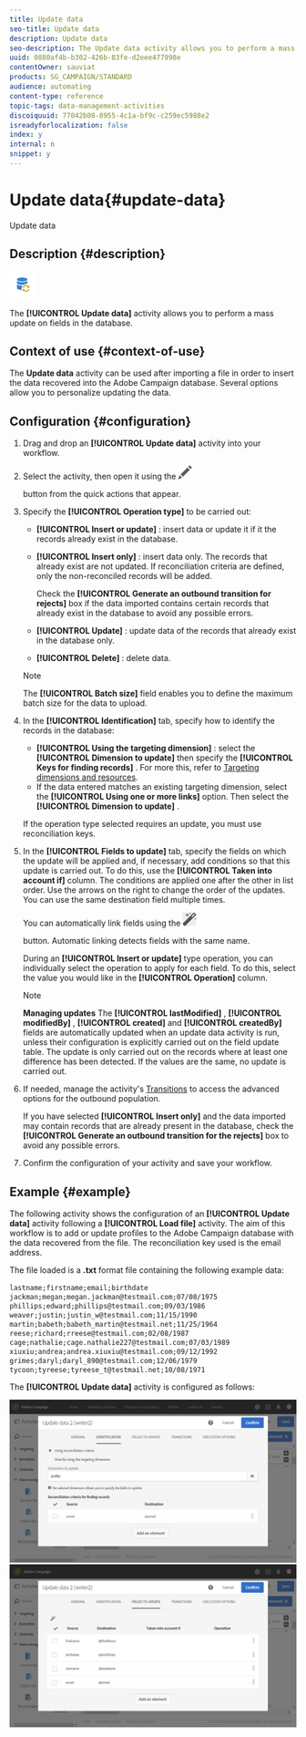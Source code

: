 ```yaml
---
title: Update data
seo-title: Update data
description: Update data
seo-description: The Update data activity allows you to perform a mass update on fields in the database.
uuid: 0880af4b-b302-426b-83fe-d2eee477998e
contentOwner: sauviat
products: SG_CAMPAIGN/STANDARD
audience: automating
content-type: reference
topic-tags: data-management-activities
discoiquuid: 77042b08-8955-4c1a-bf9c-c259ec5988e2
isreadyforlocalization: false
index: y
internal: n
snippet: y
---
```


# Update data{#update-data}

Update data

## Description {#description}

![](assets/data_update.png)

The **[!UICONTROL Update data]** activity allows you to perform a mass update on fields in the database.

## Context of use {#context-of-use}

The **Update data** activity can be used after importing a file in order to insert the data recovered into the Adobe Campaign database. Several options allow you to personalize updating the data.

## Configuration {#configuration}

1. Drag and drop an **[!UICONTROL Update data]** activity into your workflow.
1. Select the activity, then open it using the  ![](assets/edit_darkgrey-24px.png)

   button from the quick actions that appear.
1. Specify the **[!UICONTROL Operation type]** to be carried out:

    * **[!UICONTROL Insert or update]** : insert data or update it if it the records already exist in the database.
    * **[!UICONTROL Insert only]** : insert data only. The records that already exist are not updated. If reconciliation criteria are defined, only the non-reconciled records will be added.

      Check the **[!UICONTROL Generate an outbound transition for rejects]** box if the data imported contains certain records that already exist in the database to avoid any possible errors.
    
    * **[!UICONTROL Update]** : update data of the records that already exist in the database only.
    * **[!UICONTROL Delete]** : delete data.

   >[!NOTE]
   >
   >The **[!UICONTROL Batch size]** field enables you to define the maximum batch size for the data to upload.

1. In the **[!UICONTROL Identification]** tab, specify how to identify the records in the database:

    * **[!UICONTROL Using the targeting dimension]** : select the **[!UICONTROL Dimension to update]** then specify the **[!UICONTROL Keys for finding records]** . For more this, refer to [Targeting dimensions and resources](../../automating/using/query.md#targeting-dimensions-and-resources).
    * If the data entered matches an existing targeting dimension, select the **[!UICONTROL Using one or more links]** option. Then select the **[!UICONTROL Dimension to update]** .

   If the operation type selected requires an update, you must use reconciliation keys.

1. In the **[!UICONTROL Fields to update]** tab, specify the fields on which the update will be applied and, if necessary, add conditions so that this update is carried out. To do this, use the **[!UICONTROL Taken into account if]** column. The conditions are applied one after the other in list order. Use the arrows on the right to change the order of the updates. You can use the same destination field multiple times.

   You can automatically link fields using the  ![](assets/wkf_magic_wand-24px.png)

   button. Automatic linking detects fields with the same name.

   During an **[!UICONTROL Insert or update]** type operation, you can individually select the operation to apply for each field. To do this, select the value you would like in the **[!UICONTROL Operation]** column.

   >[!NOTE]
   >
   >**Managing updates** The **[!UICONTROL lastModified]** , **[!UICONTROL modifiedBy]** , **[!UICONTROL created]** and **[!UICONTROL createdBy]** fields are automatically updated when an update data activity is run, unless their configuration is explicitly carried out on the field update table. The update is only carried out on the records where at least one difference has been detected. If the values are the same, no update is carried out.

1. If needed, manage the activity's [Transitions](../../automating/using/executing-a-workflow.md#managing-an-activity-s-outbound-transitions) to access the advanced options for the outbound population.

   If you have selected **[!UICONTROL Insert only]** and the data imported may contain records that are already present in the database, check the **[!UICONTROL Generate an outbound transition for the rejects]** box to avoid any possible errors.

1. Confirm the configuration of your activity and save your workflow.

## Example {#example}

The following activity shows the configuration of an **[!UICONTROL Update data]** activity following a **[!UICONTROL Load file]** activity. The aim of this workflow is to add or update profiles to the Adobe Campaign database with the data recovered from the file. The reconciliation key used is the email address.

The file loaded is a **.txt** format file containing the following example data:

```
lastname;firstname;email;birthdate
jackman;megan;megan.jackman@testmail.com;07/08/1975
phillips;edward;phillips@testmail.com;09/03/1986
weaver;justin;justin_w@testmail.com;11/15/1990
martin;babeth;babeth_martin@testmail.net;11/25/1964
reese;richard;rreese@testmail.com;02/08/1987
cage;nathalie;cage.nathalie227@testmail.com;07/03/1989
xiuxiu;andrea;andrea.xiuxiu@testmail.com;09/12/1992
grimes;daryl;daryl_890@testmail.com;12/06/1979
tycoon;tyreese;tyreese_t@testmail.net;10/08/1971
```

The **[!UICONTROL Update data]** activity is configured as follows:

![](assets/deduplication_example2_writer1.png)  ![](assets/deduplication_example2_writer2.png)

